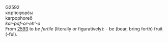 <body>
  <p>G2592<br>  καρποφορέω  <br> karpophoreō  <br><i>kar-pof-or-eh‘-o </i><br>From <a href="g2593.htm">2593</a>  to <i>be</i> <i>fertile</i> (literally or figuratively): - be (bear, bring forth) fruit (-ful).<br></p>
 </body>